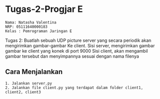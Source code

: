 # Tugas-2-Progjar E

```
Nama: Natasha Valentina
NRP: 05111640000183
Kelas : Pemrograman Jaringan E
```

Tugas 2:
Buatlah sebuah UDP picture server yang secara periodik akan mengirimkan gambar-gambar 
Ke client.
Sisi server, mengirimkan gambar gambar ke client yang konek di port 9000
Sisi client, akan mengambil gambar tersebut dan menyimpannya sesuai dengan nama filenya

## Cara Menjalankan

```
1. Jalankan server.py
2. Jalankan file client.py yang terdapat dalam folder client1, client2, client3